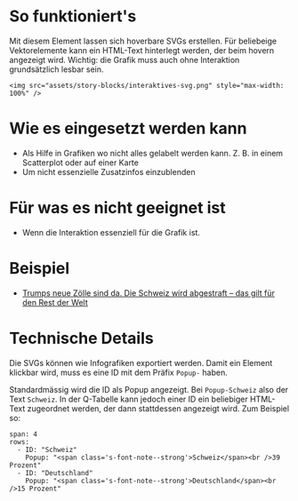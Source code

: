 # So funktioniert's

Mit diesem Element lassen sich hoverbare SVGs erstellen. Für beliebeige Vektorelemente kann ein HTML-Text hinterlegt werden, der beim hovern angezeigt wird. Wichtig: die Grafik muss auch ohne Interaktion grundsätzlich lesbar sein.

```html|span-6
<img src="assets/story-blocks/interaktives-svg.png" style="max-width: 100%" />
```

# Wie es eingesetzt werden kann

- Als Hilfe in Grafiken wo nicht alles gelabelt werden kann. Z. B. in einem Scatterplot oder auf einer Karte
- Um nicht essenzielle Zusatzinfos einzublenden

# Für was es nicht geeignet ist

- Wenn die Interaktion essenziell für die Grafik ist.

# Beispiel

- [Trumps neue Zölle sind da. Die Schweiz wird abgestraft – das gilt für den Rest der Welt
  ](https://www.nzz.ch/wirtschaft/trumps-zoll-deadline-rueckt-naeher-was-gilt-jetzt-eigentlich-fuer-die-schweiz-und-die-welt-ld.1895746)

# Technische Details

Die SVGs können wie Infografiken exportiert werden. Damit ein Element klickbar wird, muss es eine ID mit dem Präfix `Popup-` haben.

Standardmässig wird die ID als Popup angezeigt. Bei `Popup-Schweiz` also der Text `Schweiz`. In der Q-Tabelle kann jedoch einer ID ein beliebiger HTML-Text zugeordnet werden, der dann stattdessen angezeigt wird. Zum Beispiel so:

```table
span: 4
rows:
  - ID: "Schweiz"
	Popup: "<span class='s-font-note--strong'>Schweiz</span><br />39 Prozent"
  - ID: "Deutschland"
	Popup: "<span class='s-font-note--strong'>Deutschland</span><br />15 Prozent"
```
